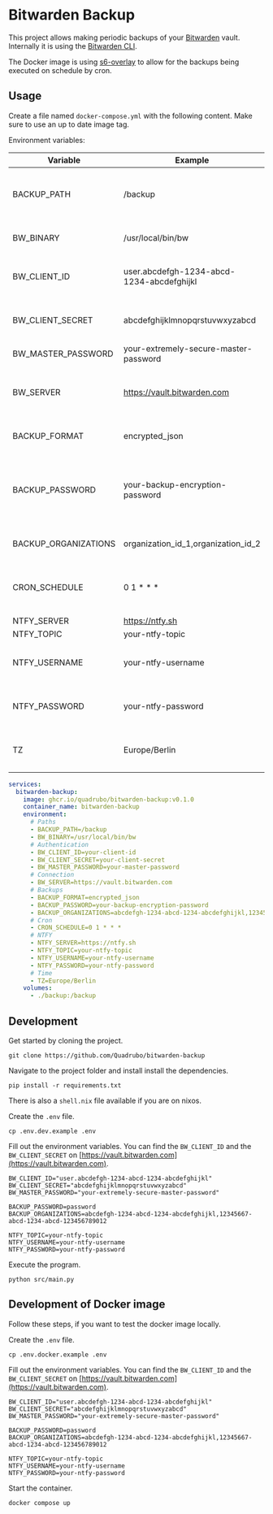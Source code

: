 # Bitwarden Backup

This project allows making periodic backups of your [Bitwarden](https://bitwarden.com/) vault.
Internally it is using the [Bitwarden CLI](https://bitwarden.com/help/cli/).

The Docker image is using [s6-overlay](https://github.com/just-containers/s6-overlay) to allow for the backups being executed on schedule by cron.

## Usage

Create a file named `docker-compose.yml` with the following content.
Make sure to use an up to date image tag.

Environment variables:

| Variable             | Example                                   | Description                                                                                                                                                                 |
| -------------------- | ----------------------------------------- | --------------------------------------------------------------------------------------------------------------------------------------------------------------------------- |
| BACKUP_PATH          | /backup                                   | The path to store backups in **inside** the container. Shouldn't change, instead change the volume mapping to access your backups.                                          |
| BW_BINARY            | /usr/local/bin/bw                         | The path to the Bitwarden CLI binary. Shouldn't need to change.                                                                                                             |
| BW_CLIENT_ID         | user.abcdefgh-1234-abcd-1234-abcdefghijkl | Your Bitwarden client id. Retrieve from [https://vault.bitwarden.com](https://vault.bitwarden.com).                                                                         |
| BW_CLIENT_SECRET     | abcdefghijklmnopqrstuvwxyzabcd            | Your Bitwarden client secret. Retrieve from [https://vault.bitwarden.com](https://vault.bitwarden.com).                                                                     |
| BW_MASTER_PASSWORD   | your-extremely-secure-master-password     | Your Bitwarden master password.                                                                                                                                             |
| BW_SERVER            | https://vault.bitwarden.com               | The bitwarden server to use. Replace with your selfhosted server or use the EU server [https://vault.bitwarden.eu](https://vault.bitwarden.eu).                             |
| BACKUP_FORMAT        | encrypted_json                            | The format of the backup. See the [Export command](https://bitwarden.com/help/cli/#export) for more details.                                                                |
| BACKUP_PASSWORD      | your-backup-encryption-password           | The password to encrypt the backup with. Only works if you use `encrypted_json` as your `BACKUP_FORMAT`. If no password is chosen your account encryption key will be used. |
| BACKUP_ORGANIZATIONS | organization_id_1,organization_id_2       | A comma delimted list of organization ids. These will also be backed up.                                                                                                    |
| CRON_SCHEDULE        | 0 1 \* \* \*                              | The cron schedule on which to run the backup. Use [https://crontab.guru/](https://crontab.guru/) for help generating one.                                                   |
| NTFY_SERVER          | https://ntfy.sh                           | The ntfy server to use.                                                                                                                                                     |
| NTFY_TOPIC           | your-ntfy-topic                           | The ntfy topic to use.                                                                                                                                                      |
| NTFY_USERNAME        | your-ntfy-username                        | The ntfy username used to authenticate. Can be left empty if your topic is unprotected.                                                                                     |
| NTFY_PASSWORD        | your-ntfy-password                        | The ntfy password used to authenticate. Can be left empty if your topic is unprotected.                                                                                     |
| TZ                   | Europe/Berlin                             | Your timezone. Needed for the cron job to work correctly. Here is a [List of valid timezones](https://en.wikipedia.org/wiki/List_of_tz_database_time_zones).                |

```yml
services:
  bitwarden-backup:
    image: ghcr.io/quadrubo/bitwarden-backup:v0.1.0
    container_name: bitwarden-backup
    environment:
      # Paths
      - BACKUP_PATH=/backup
      - BW_BINARY=/usr/local/bin/bw
      # Authentication
      - BW_CLIENT_ID=your-client-id
      - BW_CLIENT_SECRET=your-client-secret
      - BW_MASTER_PASSWORD=your-master-password
      # Connection
      - BW_SERVER=https://vault.bitwarden.com
      # Backups
      - BACKUP_FORMAT=encrypted_json
      - BACKUP_PASSWORD=your-backup-encryption-password
      - BACKUP_ORGANIZATIONS=abcdefgh-1234-abcd-1234-abcdefghijkl,12345667-abcd-1234-abcd-123456789012
      # Cron
      - CRON_SCHEDULE=0 1 * * *
      # NTFY
      - NTFY_SERVER=https://ntfy.sh
      - NTFY_TOPIC=your-ntfy-topic
      - NTFY_USERNAME=your-ntfy-username
      - NTFY_PASSWORD=your-ntfy-password
      # Time
      - TZ=Europe/Berlin
    volumes:
      - ./backup:/backup
```

## Development

Get started by cloning the project.

```shell
git clone https://github.com/Quadrubo/bitwarden-backup
```

Navigate to the project folder and install install the dependencies.

```shell
pip install -r requirements.txt
```

There is also a `shell.nix` file available if you are on nixos.

Create the `.env` file.

```shell
cp .env.dev.example .env
```

Fill out the environment variables.
You can find the `BW_CLIENT_ID` and the `BW_CLIENT_SECRET` on [https://vault.bitwarden.com](https://vault.bitwarden.com).

```shell
BW_CLIENT_ID="user.abcdefgh-1234-abcd-1234-abcdefghijkl"
BW_CLIENT_SECRET="abcdefghijklmnopqrstuvwxyzabcd"
BW_MASTER_PASSWORD="your-extremely-secure-master-password"

BACKUP_PASSWORD=password
BACKUP_ORGANIZATIONS=abcdefgh-1234-abcd-1234-abcdefghijkl,12345667-abcd-1234-abcd-123456789012

NTFY_TOPIC=your-ntfy-topic
NTFY_USERNAME=your-ntfy-username
NTFY_PASSWORD=your-ntfy-password
```

Execute the program.

```shell
python src/main.py
```

## Development of Docker image

Follow these steps, if you want to test the docker image locally.

Create the `.env` file.

```shell
cp .env.docker.example .env
```

Fill out the environment variables.
You can find the `BW_CLIENT_ID` and the `BW_CLIENT_SECRET` on [https://vault.bitwarden.com](https://vault.bitwarden.com).

```shell
BW_CLIENT_ID="user.abcdefgh-1234-abcd-1234-abcdefghijkl"
BW_CLIENT_SECRET="abcdefghijklmnopqrstuvwxyzabcd"
BW_MASTER_PASSWORD="your-extremely-secure-master-password"

BACKUP_PASSWORD=password
BACKUP_ORGANIZATIONS=abcdefgh-1234-abcd-1234-abcdefghijkl,12345667-abcd-1234-abcd-123456789012

NTFY_TOPIC=your-ntfy-topic
NTFY_USERNAME=your-ntfy-username
NTFY_PASSWORD=your-ntfy-password
```

Start the container.

```shell
docker compose up
```
